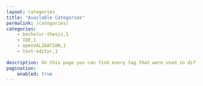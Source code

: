 ```yaml
---
layout: categories
title: "Available Categories"
permalink: /categories/
categories: 
    - bachelor-thesis,1
    - IDE,1
    - openVALIDATION,1
    - text-editor,1
    
description: On this page you can find every tag that were used in different posts.
pagination:
    enabled: true
---
```

